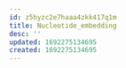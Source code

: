 ```yaml
---
id: z5hyzc2e7haaa4zkk417q1m
title: Nucleotide_embedding
desc: ''
updated: 1692275134695
created: 1692275134695
---
```

